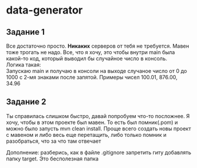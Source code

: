 # data-generator

## Задание 1

Все достаточно просто. **Никаких** серверов от тебя не требуется. Мавен тоже трогать не надо. Все, что я хочу, это чтобы внутри main была какой-то код, который выводил бы случайное число в консоль.  
Логика такая:  
Запускаю main и получаю в консоли на выходе случаное число от 0 до 1000 с 2-мя знаками после запятой. Примеры чисел 100.01, 876.00, 34.96

## Задание 2

Ты справилась слишком быстро, давай попробуем что-то посложнее.
Я хочу, чтобы в этом проекте был мавен. То есть был помник(.pom) и можно было запусть mvn clean install. Проще всего создать новы проект с мавеном и либо весь еще перетащить, либо только помник и разобраться, что за что там отвечает

Дополнение: разберись, как в файле .gitignore запретить гиту добавлять папку target. Это бесполезная папка
